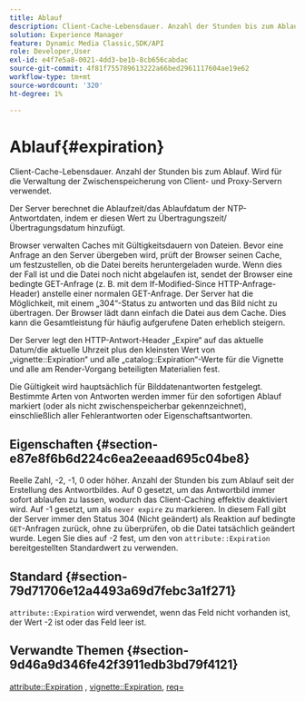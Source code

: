 ```yaml
---
title: Ablauf
description: Client-Cache-Lebensdauer. Anzahl der Stunden bis zum Ablauf. Wird für die Verwaltung der Zwischenspeicherung von Client- und Proxy-Servern verwendet.
solution: Experience Manager
feature: Dynamic Media Classic,SDK/API
role: Developer,User
exl-id: e4f7e5a8-0021-4dd3-be1b-8cb656cabdac
source-git-commit: 4f81f755789613222a66bed2961117604ae19e62
workflow-type: tm+mt
source-wordcount: '320'
ht-degree: 1%

---
```


# Ablauf{#expiration}

Client-Cache-Lebensdauer. Anzahl der Stunden bis zum Ablauf. Wird für die Verwaltung der Zwischenspeicherung von Client- und Proxy-Servern verwendet.

Der Server berechnet die Ablaufzeit/das Ablaufdatum der NTP-Antwortdaten, indem er diesen Wert zu Übertragungszeit/Übertragungsdatum hinzufügt.

Browser verwalten Caches mit Gültigkeitsdauern von Dateien. Bevor eine Anfrage an den Server übergeben wird, prüft der Browser seinen Cache, um festzustellen, ob die Datei bereits heruntergeladen wurde. Wenn dies der Fall ist und die Datei noch nicht abgelaufen ist, sendet der Browser eine bedingte GET-Anfrage (z. B. mit dem If-Modified-Since HTTP-Anfrage-Header) anstelle einer normalen GET-Anfrage. Der Server hat die Möglichkeit, mit einem „304“-Status zu antworten und das Bild nicht zu übertragen. Der Browser lädt dann einfach die Datei aus dem Cache. Dies kann die Gesamtleistung für häufig aufgerufene Daten erheblich steigern.

Der Server legt den HTTP-Antwort-Header „Expire“ auf das aktuelle Datum/die aktuelle Uhrzeit plus den kleinsten Wert von „vignette::Expiration“ und alle „catalog::Expiration“-Werte für die Vignette und alle am Render-Vorgang beteiligten Materialien fest.

Die Gültigkeit wird hauptsächlich für Bilddatenantworten festgelegt. Bestimmte Arten von Antworten werden immer für den sofortigen Ablauf markiert (oder als nicht zwischenspeicherbar gekennzeichnet), einschließlich aller Fehlerantworten oder Eigenschaftsantworten.

## Eigenschaften {#section-e87e8f6b6d224c6ea2eeaad695c04be8}

Reelle Zahl, -2, -1, 0 oder höher. Anzahl der Stunden bis zum Ablauf seit der Erstellung des Antwortbildes. Auf 0 gesetzt, um das Antwortbild immer sofort ablaufen zu lassen, wodurch das Client-Caching effektiv deaktiviert wird. Auf -1 gesetzt, um als `never expire` zu markieren. In diesem Fall gibt der Server immer den Status 304 (Nicht geändert) als Reaktion auf bedingte `GET`-Anfragen zurück, ohne zu überprüfen, ob die Datei tatsächlich geändert wurde. Legen Sie dies auf -2 fest, um den von `attribute::Expiration` bereitgestellten Standardwert zu verwenden.

## Standard {#section-79d71706e12a4493a69d7febc3a1f271}

`attribute::Expiration` wird verwendet, wenn das Feld nicht vorhanden ist, der Wert -2 ist oder das Feld leer ist.

## Verwandte Themen {#section-9d46a9d346fe42f3911edb3bd79f4121}

[attribute::Expiration](../../../../../ir-api/material-cat/image-rendering-api-ref/c-ir-material-catalog/c-ir-attributes-reference/r-ir-expiration.md#reference-0f68ad8199c64bd4bc8d27dd78b7d996) , [vignette::Expiration](../../../../../ir-api/material-cat/image-rendering-api-ref/c-ir-material-catalog/c-ir-vignette-map-reference/r-ir-expiration-vignette.md#reference-df80829da93e4c0ab3f97a1792d9c74c), [req=](../../../../../ir-api/http-protocol/image-rendering-api-ref/c-ir-http-protocol-ref/c-ir-http-protocol-command-reference/r-ir-req.md#reference-792b1a663fb64261bd2de2a209b847fb)
